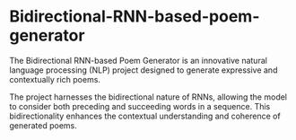 # Bidirectional-RNN-based-poem-generator
The Bidirectional RNN-based Poem Generator is an innovative natural language processing (NLP) project designed to generate expressive and contextually rich poems. 

The project harnesses the bidirectional nature of RNNs, allowing the model to consider both preceding and succeeding words in a sequence. 
This bidirectionality enhances the contextual understanding and coherence of generated poems.
